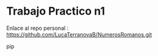 # Trabajo Practico n1

Enlace al repo personal : https://github.com/LucaTerranovaB/NumerosRomanos.git

pip